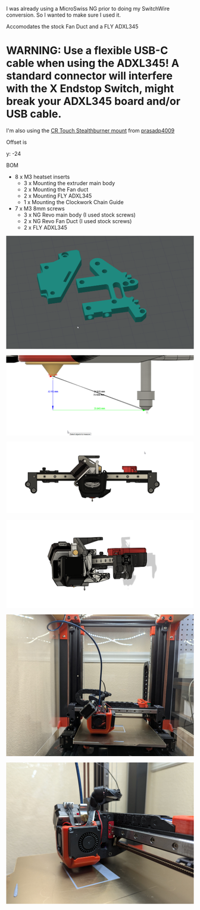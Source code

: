 I was already using a MicroSwiss NG prior to doing my SwitchWire conversion. So I wanted to make sure I used it.

Accomodates the stock Fan Duct and a FLY ADXL345

# **WARNING:** Use a flexible USB-C cable when using the ADXL345! A standard connector will interfere with the X Endstop Switch, might break your ADXL345 board and/or USB cable.

I'm also using the [CR Touch Stealthburner mount](https://github.com/prasadp4009/SW_SB_CRTouch) from [prasadp4009](https://github.com/prasadp4009)

Offset is 

y: -24


BOM
- 8 x M3 heatset inserts
  - 3 x Mounting the extruder main body
  - 2 x Mounting the Fan duct
  - 2 x Mounting FLY ADXL345
  - 1 x Mounting the Clockwork Chain Guide
- 7 x M3 8mm screws
  - 3 x NG Revo main body (I used stock screws)
  - 2 x NG Revo Fan Duct (I used stock screws)
  - 2 x FLY ADXL345 


![BuildPlate View](/Images/BuildPlate.png)

![CR Touch Offset](/Images/CRTouchOffset.png)

![Rendered Front View](/Images/RenderedFront.png)

![Rendered Side View](/Images/RenderedSide.png)

![InAction Front View](/Images/InActionFront.jpg)

![InAction Side View](/Images/InActionSide.jpg)


